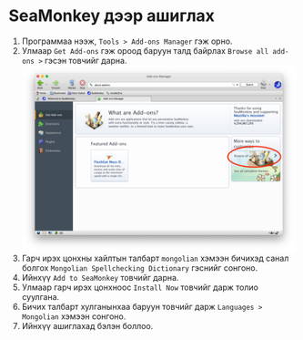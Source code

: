 # SeaMonkey дээр ашиглах <a name="seamonkey"></a>
1. Программаа нээж, `Tools > Add-ons Manager` гэж орно.
1. Улмаар `Get Add-ons` гэж ороод баруун талд байрлах `Browse all add-ons >` гэсэн товчийг дарна.
![seamonkey](images/seamonkey.png)
1. Гарч ирэх цонхны хайлтын талбарт `mongolian` хэмээн бичихэд санал болгох `Mongolian Spellchecking Dictionary` гэснийг сонгоно.
1. Ийнхүү `Add to SeaMonkey` товчийг дарна.
1. Улмаар гарч ирэх цонхноос `Install Now` товчийг дарж толио суулгана.
1. Бичих талбарт хулганынхаа баруун товчийг дарж `Languages > Mongolian` хэмээн сонгоно.
1. Ийнхүү ашиглахад бэлэн боллоо.
